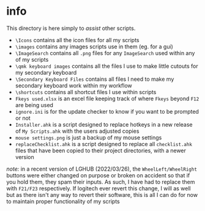 # info
This directory is here simply to *assist* other scripts.

- `\Icons` contains all the icon files for all my scripts
- `\images` contains any images scripts use in them (eg. for a gui)
- `\ImageSearch` contains all `.png` files for any `ImageSearch` used within any of my scripts
- `\qmk keyboard images` contains all the files I use to make little cutouts for my secondary keyboard
- `\Secondary Keyboard Files` contains all files I need to make my secondary keyboard work within my workflow
- `\shortcuts` contains all shortcut files I use within scripts
- `Fkeys used.xlsx` is an excel file keeping track of where `Fkeys` beyond `F12` are being used
- `ignore.ini` is for the update checker to know if you want to be prompted or not
- `Installer.ahk` is a script designed to replace hotkeys in a new release of `My Scripts.ahk` with the users adjusted copies
- `mouse settings.png` is just a backup of my mouse settings
- `replaceChecklist.ahk` is a script designed to replace all `checklist.ahk` files that have been copied to their project directories, with a newer version

*note:* in a recent version of LGHUB (2022/03/26), the `WheelLeft/WheelRight` buttons were either changed on purpose or broken on accident so that if you hold them, they spam their inputs. As such, I have had to replace them with `F21/F23` respectively. If logitech ever revert this change, I will as well but as there isn't any way to revert their software, this is all I can do for now to maintain proper functionality of my scripts